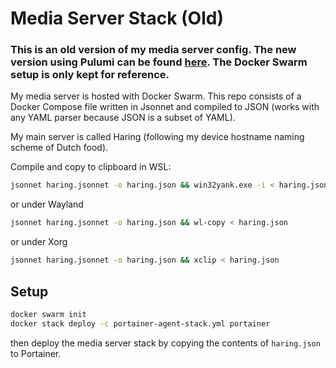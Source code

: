 # Media Server Stack (Old)

### This is an old version of my media server config. The new version using Pulumi can be found [here](../..). The Docker Swarm setup is only kept for reference.

My media server is hosted with Docker Swarm. This repo consists of a Docker Compose file written in Jsonnet and compiled to JSON (works with any YAML parser because JSON is a subset of YAML).

My main server is called Haring (following my device hostname naming scheme of Dutch food).

Compile and copy to clipboard in WSL:
```bash
jsonnet haring.jsonnet -o haring.json && win32yank.exe -i < haring.json
```
or under Wayland
```bash
jsonnet haring.jsonnet -o haring.json && wl-copy < haring.json
```
or under Xorg
```bash
jsonnet haring.jsonnet -o haring.json && xclip < haring.json
```

## Setup
```bash
docker swarm init
docker stack deploy -c portainer-agent-stack.yml portainer
```
then deploy the media server stack by copying the contents of `haring.json` to Portainer.
